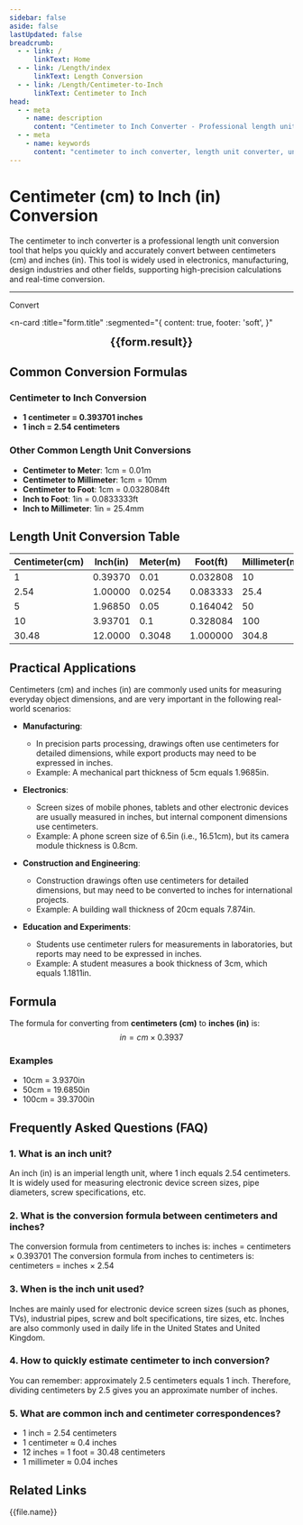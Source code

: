 ```yaml
---
sidebar: false
aside: false
lastUpdated: false
breadcrumb:
  - - link: /
      linkText: Home
  - - link: /Length/index
      linkText: Length Conversion
  - - link: /Length/Centimeter-to-Inch
      linkText: Centimeter to Inch
head:
  - - meta
    - name: description
      content: "Centimeter to Inch Converter - Professional length unit conversion tool. Supports conversion between centimeters, inches, meters, feet and other units, providing accurate conversion formulas and practical conversion tables."
  - - meta
    - name: keywords
      content: "centimeter to inch converter, length unit converter, unit conversion, centimeter conversion, inch conversion, cm conversion, in conversion, dimension converter, length conversion, centimeter and meter conversion, foot to centimeter conversion, inch centimeter, length unit conversion table, meter ruler, measuring ruler, online ruler measurement, centimeter to inch conversion"
---
```

# Centimeter (cm) to Inch (in) Conversion

The centimeter to inch converter is a professional length unit conversion tool that helps you quickly and accurately convert between centimeters (cm) and inches (in). This tool is widely used in electronics, manufacturing, design industries and other fields, supporting high-precision calculations and real-time conversion.

---
<script setup>
import { onMounted, reactive, inject, ref } from 'vue'
import { NButton, NForm, NFormItem, NInput, NInputNumber, NSelect, NCard, useMessage,NGrid ,NGi } from 'naive-ui'
import { defineClientComponent } from 'vitepress'
import { Length } from '../../files';
const seoKey = ['unit converter','unit conversion','length unit converter','length unit conversion','dimension conversion','length unit conversion','length unit conversion table','centimeter conversion','centimeter and meter conversion','cm and m conversion','cm and m conversion','what is cm','centimeter unit','cm conversion','centimeter and meter conversion formula','centimeter inch','how many meters in one centimeter','what unit is cm','what does cm mean','centimeter and meter','dimension converter','measuring ruler','meter ruler','length converter','centimeter conversion','one centimeter','what unit is cm','length conversion','online ruler measurement','foot to centimeter conversion','inch centimeter','dimension converter','length','decimeter','dimension conversion','scale ruler','centimeter to meter conversion','how many millimeters in one centimeter','length unit','millimeter and centimeter','inch','foot and centimeter conversion','foot','how many centimeters in one meter','length conversion','cm','dimension','how many centimeters in one cm','foot conversion','cm','length unit conversion','dimension conversion','inch conversion','mm','centimeter to inch conversion']
const convert = inject('convert')

const form = reactive({
  number: null,
  result: '',
  title: 'Centimeter to Inch Conversion',
})

const convertHandler = () => {
  if (form.number !== null && !isNaN(form.number)) {
    const convertedValue = parseFloat(form.number) * 0.3937
    form.result = `${form.number}cm = ${convertedValue.toFixed(4)}in`
  } else {
    form.result = 'Please enter a valid number.'
  }
}
</script>

<n-form size="large" :model="form">
  <n-form-item label="Centimeter (cm)">
    <n-input-number v-model:value="form.number" placeholder="Enter centimeters" style="width: 100%" />
  </n-form-item>
  <n-form-item>
    <n-button type="info" @click="convertHandler" block>Convert</n-button>
  </n-form-item>
</n-form>

<n-card 
  :title="form.title"
  :segmented="{
    content: true,
    footer: 'soft',
  }"
>
  <div  style="text-align:center;font-size:20px;">
    <strong>{{form.result}}</strong>
  </div>
  <template #footer>
    <div>
      <span v-for="item of seoKey">{{item}}，</span>
    </div>
  </template>
</n-card>

## Common Conversion Formulas

### Centimeter to Inch Conversion
- **1 centimeter = 0.393701 inches**
- **1 inch = 2.54 centimeters**

### Other Common Length Unit Conversions
- **Centimeter to Meter**: 1cm = 0.01m
- **Centimeter to Millimeter**: 1cm = 10mm
- **Centimeter to Foot**: 1cm = 0.0328084ft
- **Inch to Foot**: 1in = 0.0833333ft
- **Inch to Millimeter**: 1in = 25.4mm

## Length Unit Conversion Table

| Centimeter(cm) | Inch(in) | Meter(m) | Foot(ft) | Millimeter(mm) |
|----------|----------|-------|----------|----------|
| 1 | 0.39370 | 0.01 | 0.032808 | 10 |
| 2.54 | 1.00000 | 0.0254 | 0.083333 | 25.4 |
| 5 | 1.96850 | 0.05 | 0.164042 | 50 |
| 10 | 3.93701 | 0.1 | 0.328084 | 100 |
| 30.48 | 12.0000 | 0.3048 | 1.000000 | 304.8 |

## Practical Applications

Centimeters (cm) and inches (in) are commonly used units for measuring everyday object dimensions, and are very important in the following real-world scenarios:

- **Manufacturing**:
  - In precision parts processing, drawings often use centimeters for detailed dimensions, while export products may need to be expressed in inches.
  - Example: A mechanical part thickness of 5cm equals 1.9685in.

- **Electronics**:
  - Screen sizes of mobile phones, tablets and other electronic devices are usually measured in inches, but internal component dimensions use centimeters.
  - Example: A phone screen size of 6.5in (i.e., 16.51cm), but its camera module thickness is 0.8cm.

- **Construction and Engineering**:
  - Construction drawings often use centimeters for detailed dimensions, but may need to be converted to inches for international projects.
  - Example: A building wall thickness of 20cm equals 7.874in.

- **Education and Experiments**:
  - Students use centimeter rulers for measurements in laboratories, but reports may need to be expressed in inches.
  - Example: A student measures a book thickness of 3cm, which equals 1.1811in.

## Formula

The formula for converting from **centimeters (cm)** to **inches (in)** is:
$$ in = cm \times 0.3937 $$

### Examples
- 10cm = 3.9370in
- 50cm = 19.6850in
- 100cm = 39.3700in

## Frequently Asked Questions (FAQ)

### 1. What is an inch unit?
An inch (in) is an imperial length unit, where 1 inch equals 2.54 centimeters. It is widely used for measuring electronic device screen sizes, pipe diameters, screw specifications, etc.

### 2. What is the conversion formula between centimeters and inches?
The conversion formula from centimeters to inches is: inches = centimeters × 0.393701
The conversion formula from inches to centimeters is: centimeters = inches × 2.54

### 3. When is the inch unit used?
Inches are mainly used for electronic device screen sizes (such as phones, TVs), industrial pipes, screw and bolt specifications, tire sizes, etc. Inches are also commonly used in daily life in the United States and United Kingdom.

### 4. How to quickly estimate centimeter to inch conversion?
You can remember: approximately 2.5 centimeters equals 1 inch. Therefore, dividing centimeters by 2.5 gives you an approximate number of inches.

### 5. What are common inch and centimeter correspondences?
- 1 inch = 2.54 centimeters
- 1 centimeter ≈ 0.4 inches
- 12 inches = 1 foot = 30.48 centimeters
- 1 millimeter ≈ 0.04 inches

## Related Links
<n-grid x-gap="12" :cols="2">
  <n-gi v-for="(file, index) in Length" :key="index">
    <n-button
      text
      tag="a"
      :href="file.path"
      type="info"
    >
      {{file.name}}
    </n-button>
  </n-gi>
</n-grid>